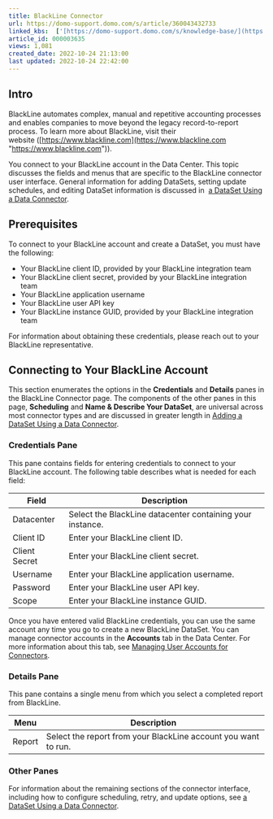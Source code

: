```yaml
---
title: BlackLine Connector
url: https://domo-support.domo.com/s/article/360043432733
linked_kbs:  ['[https://domo-support.domo.com/s/knowledge-base/](https://domo-support.domo.com/s/knowledge-base/)', '[https://domo-support.domo.com/s/](https://domo-support.domo.com/s/)', '[https://domo-support.domo.com/s/topic/0TO5w000000ZammGAC](https://domo-support.domo.com/s/topic/0TO5w000000ZammGAC)', '[https://domo-support.domo.com/s/topic/0TO5w000000ZanLGAS](https://domo-support.domo.com/s/topic/0TO5w000000ZanLGAS)', '[https://domo-support.domo.com/s/topic/0TO5w000000ZaoQGAS](https://domo-support.domo.com/s/topic/0TO5w000000ZaoQGAS)', '[https://domo-support.domo.com/s/article/360042926274](https://domo-support.domo.com/s/article/360042926274)', '[https://domo-support.domo.com/s/article/360042926054](https://domo-support.domo.com/s/article/360042926054)', '[https://domo-support.domo.com/s/article/360043432733](https://domo-support.domo.com/s/article/360043432733)', '[https://domo-support.domo.com/s/topic/0TO5w000000ZaoQGAS/api-connectors](https://domo-support.domo.com/s/topic/0TO5w000000ZaoQGAS/api-connectors)', '[https://domo-support.domo.com/s/article/360043429933](https://domo-support.domo.com/s/article/360043429933)', '[https://domo-support.domo.com/s/article/360043429953](https://domo-support.domo.com/s/article/360043429953)', '[https://domo-support.domo.com/s/article/360042925494](https://domo-support.domo.com/s/article/360042925494)', '[https://domo-support.domo.com/s/article/360043429913](https://domo-support.domo.com/s/article/360043429913)', '[https://domo-support.domo.com/s/article/4408174643607](https://domo-support.domo.com/s/article/4408174643607)', '[https://domo-support.domo.com/s/login/](https://domo-support.domo.com/s/login/)']
article_id: 000003635
views: 1,081
created_date: 2022-10-24 21:13:00
last updated: 2022-10-24 22:42:00
---
```




Intro
-----


BlackLine automates complex, manual and repetitive accounting processes and enables companies to move beyond the legacy record-to-report process. To learn more about BlackLine, visit their website ([https://www.blackline.com](https://www.blackline.com "https://www.blackline.com")).


You connect to your BlackLine account in the Data Center. This topic discusses the fields and menus that are specific to the BlackLine connector user interface. General information for adding DataSets, setting update schedules, and editing DataSet information is discussed in  [a DataSet Using a Data Connector](/s/article/360042926274 "Adding a DataSet Using a Data Connector").


Prerequisites
-------------


To connect to your BlackLine account and create a DataSet, you must have the following:


* Your BlackLine client ID, provided by your BlackLine integration team
* Your BlackLine client secret, provided by your BlackLine integration team
* Your BlackLine application username
* Your BlackLine user API key
* Your BlackLine instance GUID, provided by your BlackLine integration team


For information about obtaining these credentials, please reach out to your BlackLine representative.


Connecting to Your BlackLine Account
------------------------------------


This section enumerates the options in the **Credentials** and **Details** panes in the BlackLine Connector page. The components of the other panes in this page, **Scheduling** and **Name & Describe Your DataSet**, are universal across most connector types and are discussed in greater length in [Adding a DataSet Using a Data Connector](/s/article/360042926274 "Adding a DataSet Using a Data Connector").


### Credentials Pane


This pane contains fields for entering credentials to connect to your BlackLine account. The following table describes what is needed for each field:  




| Field | Description |
| --- | --- |
| Datacenter | Select the BlackLine datacenter containing your instance. |
| Client ID | Enter your BlackLine client ID. |
| Client Secret | Enter your BlackLine client secret. |
| Username | Enter your BlackLine application username. |
| Password | Enter your BlackLine user API key. |
| Scope | Enter your BlackLine instance GUID. |


Once you have entered valid BlackLine credentials, you can use the same account any time you go to create a new BlackLine DataSet. You can manage connector accounts in the **Accounts** tab in the Data Center. For more information about this tab, see [Managing User Accounts for Connectors](/s/article/360042926054 "Managing User Accounts for Connectors").


### Details Pane


This pane contains a single menu from which you select a completed report from BlackLine.




| Menu | Description |
| --- | --- |
| Report | Select the report from your BlackLine account you want to run.  |


### Other Panes


For information about the remaining sections of the connector interface, including how to configure scheduling, retry, and update options, see [a DataSet Using a Data Connector](/s/article/360042926274 "Adding a DataSet Using a Data Connector").


